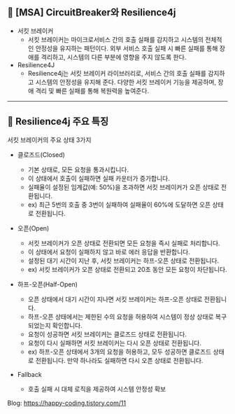 ## 📝 [MSA] CircuitBreaker와 Resilience4j

- 서킷 브레이커
  - 서킷 브레이커는 마이크로서비스 간의 호출 실패를 감지하고 시스템의 전체적인 안정성을 유지하는 패턴이다. 외부 서비스 호출 실패 시 빠른 실패를 통해 장애를 격리하고, 시스템의 다른 부분에 영향을 주지 않도록 한다.   
- Resilience4J
  - Resilience4j는 서킷 브레이커 라이브러리로, 서비스 간의 호출 실패를 감지하고 시스템의 안정성을 유지해 준다. 다양한 서킷 브레이커 기능을 제공하며, 장애 격리 및 빠른 실패를 통해 복원력을 높여준다.
<hr>

## 📌 Resilience4j 주요 특징 
서킷 브레이커의 주요 상태 3가지
<br>

- 클로즈드(Closed)
  - 기본 상태로, 모든 요청을 통과시킵니다.
  - 이 상태에서 호출이 실패하면 실패 카운터가 증가합니다.
  - 실패율이 설정된 임계값(예: 50%)을 초과하면 서킷 브레이커가 오픈 상태로 전환됩니다.
  - ex) 최근 5번의 호출 중 3번이 실패하여 실패율이 60%에 도달하면 오픈 상태로 전환됩니다.
    
- 오픈(Open)
  -  서킷 브레이커가 오픈 상태로 전환되면 모든 요청을 즉시 실패로 처리합니다.
  -  이 상태에서 요청이 실패하지 않고 바로 에러 응답을 반환합니다.
  -  설정된 대기 시간이 지난 후, 서킷 브레이커는 하프-오픈 상태로 전환됩니다.
  -  ex) 서킷 브레이커가 오픈 상태로 전환되고 20초 동안 모든 요청이 차단됩니다.

- 하프-오픈(Half-Open)
  - 오픈 상태에서 대기 시간이 지나면 서킷 브레이커는 하프-오픈 상태로 전환됩니다.
  - 하프-오픈 상태에서는 제한된 수의 요청을 허용하여 시스템이 정상 상태로 복구되었는지 확인합니다.
  - 요청이 성공하면 서킷 브레이커는 클로즈드 상태로 전환됩니다.
  - 요청이 다시 실패하면 서킷 브레이커는 다시 오픈 상태로 전환됩니다.
  - ex) 하프-오픈 상태에서 3개의 요청을 허용하고, 모두 성공하면 클로즈드 상태로 전환됩니다. 만약 하나라도 실패하면 다시 오픈 상태로 전환됩니다. 

- Fallback
  - 호출 실패 시 대체 로직을 제공하여 시스템 안정성 확보 
  
Blog: https://happy-coding.tistory.com/11
